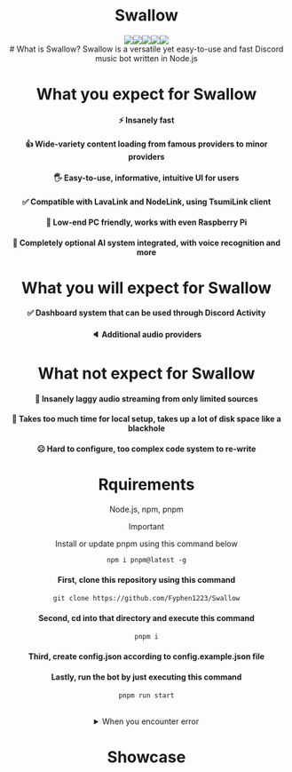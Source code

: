 <h1 align="center">Swallow</h1>

<div align="center">
<img src="https://img.shields.io/badge/-Node.js-339933.svg?logo=node.js&style=for-the-badge"><img src="https://img.shields.io/badge/-Npm-CB3837.svg?logo=npm&style=for-the-badge"><img src="https://img.shields.io/badge/-Pnpm-BD081C.svg?logo=pnpm&style=for-the-badge"><img src="https://img.shields.io/badge/-Eslint-4B32C3.svg?logo=eslint&style=for-the-badge"><img src="https://img.shields.io/badge/-Prettier-F7B93E.svg?logo=prettier&style=for-the-badge">
</div>

<div align="center">
# What is Swallow?
Swallow is a versatile yet easy-to-use and fast Discord music bot written in Node.js

# What you expect for Swallow
#### ⚡ Insanely fast

#### 👍 Wide-variety content loading from famous providers to minor providers

#### 🖐️ Easy-to-use, informative, intuitive UI for users

#### ✅ Compatible with LavaLink and NodeLink, using TsumiLink client

#### 🤤 Low-end PC friendly, works with even Raspberry Pi

#### 🧠 Completely optional AI system integrated, with voice recognition and more

# What you will expect for Swallow
#### ✅ Dashboard system that can be used through Discord Activity

#### 🔈 Additional audio providers

# What not expect for Swallow
#### 🤮 Insanely laggy audio streaming from only limited sources

#### 🫠 Takes too much time for local setup, takes up a lot of disk space like a blackhole

#### ☹ Hard to configure, too complex code system to re-write

# Rquirements
Node.js, npm, pnpm

> [!IMPORTANT]
> Install or update pnpm using this command below
> 
> `npm i pnpm@latest -g`

#### First, clone this repository using this command
```
git clone https://github.com/Fyphen1223/Swallow
```

#### Second, cd into that directory and execute this command
```
pnpm i
```

#### Third, create config.json according to config.example.json file

#### Lastly, run the bot by just executing this command
```
pnpm run start
```

<br>

<details>

<summary>When you encounter error</summary>

First, please make sure that you have installed Node.js and pnpm correctly.

Second, try removing `node_modules` folder and re-install packages.

Third, make sure Lava/NodeLink is running if you configured it it config.json.

Lastly, if you still have a problem, please create an issue and let me know!

</details>

# Showcase

</div>
